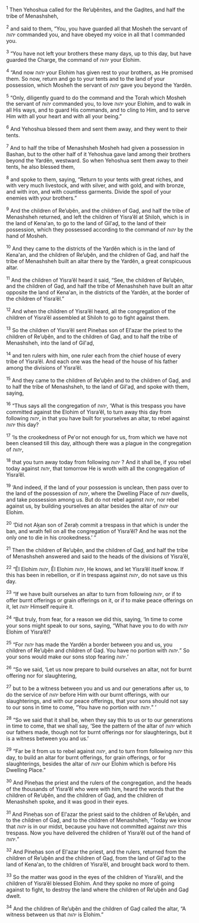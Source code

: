 <sup>1</sup> Then Yehoshua called for the Re’uḇĕnites, and the Gaḏites, and half the tribe of Menashsheh,

<sup>2</sup> and said to them, “You, you have guarded all that Mosheh the servant of יהוה commanded you, and have obeyed my voice in all that I commanded you.

<sup>3</sup> “You have not left your brothers these many days, up to this day, but have guarded the Charge, the command of יהוה your Elohim.

<sup>4</sup> “And now יהוה your Elohim has given rest to your brothers, as He promised them. So now, return and go to your tents and to the land of your possession, which Mosheh the servant of יהוה gave you beyond the Yardĕn.

<sup>5</sup> “Only, diligently guard to do the command and the Torah which Mosheh the servant of יהוה commanded you, to love יהוה your Elohim, and to walk in all His ways, and to guard His commands, and to cling to Him, and to serve Him with all your heart and with all your being.”

<sup>6</sup> And Yehoshua blessed them and sent them away, and they went to their tents.

<sup>7</sup> And to half the tribe of Menashsheh Mosheh had given a possession in Bashan, but to the other half of it Yehoshua gave land among their brothers beyond the Yardĕn, westward. So when Yehoshua sent them away to their tents, he also blessed them,

<sup>8</sup> and spoke to them, saying, “Return to your tents with great riches, and with very much livestock, and with silver, and with gold, and with bronze, and with iron, and with countless garments. Divide the spoil of your enemies with your brothers.”

<sup>9</sup> And the children of Re’uḇĕn, and the children of Gaḏ, and half the tribe of Menashsheh returned, and left the children of Yisra’ĕl at Shiloh, which is in the land of Kena‛an, to go to the land of Gil‛aḏ, to the land of their possession, which they possessed according to the command of יהוה by the hand of Mosheh.

<sup>10</sup> And they came to the districts of the Yardĕn which is in the land of Kena‛an, and the children of Re’uḇĕn, and the children of Gaḏ, and half the tribe of Menashsheh built an altar there by the Yardĕn, a great conspicuous altar.

<sup>11</sup> And the children of Yisra’ĕl heard it said, “See, the children of Re’uḇĕn, and the children of Gaḏ, and half the tribe of Menashsheh have built an altar opposite the land of Kena‛an, in the districts of the Yardĕn, at the border of the children of Yisra’ĕl.”

<sup>12</sup> And when the children of Yisra’ĕl heard, all the congregation of the children of Yisra’ĕl assembled at Shiloh to go to fight against them.

<sup>13</sup> So the children of Yisra’ĕl sent Pineḥas son of El‛azar the priest to the children of Re’uḇĕn, and to the children of Gaḏ, and to half the tribe of Menashsheh, into the land of Gil‛aḏ,

<sup>14</sup> and ten rulers with him, one ruler each from the chief house of every tribe of Yisra’ĕl. And each one was the head of the house of his father among the divisions of Yisra’ĕl.

<sup>15</sup> And they came to the children of Re’uḇĕn and to the children of Gaḏ, and to half the tribe of Menashsheh, to the land of Gil‛aḏ, and spoke with them, saying,

<sup>16</sup> “Thus says all the congregation of יהוה, ‘What is this trespass you have committed against the Elohim of Yisra’ĕl, to turn away this day from following יהוה, in that you have built for yourselves an altar, to rebel against יהוה this day?

<sup>17</sup> ‘Is the crookedness of Pe‛or not enough for us, from which we have not been cleansed till this day, although there was a plague in the congregation of יהוה,

<sup>18</sup> that you turn away today from following יהוה ? And it shall be, if you rebel today against יהוה, that tomorrow He is wroth with all the congregation of Yisra’ĕl.

<sup>19</sup> ‘And indeed, if the land of your possession is unclean, then pass over to the land of the possession of יהוה, where the Dwelling Place of יהוה dwells, and take possession among us. But do not rebel against יהוה, nor rebel against us, by building yourselves an altar besides the altar of יהוה our Elohim.

<sup>20</sup> ‘Did not Aḵan son of Zeraḥ commit a trespass in that which is under the ban, and wrath fell on all the congregation of Yisra’ĕl? And he was not the only one to die in his crookedness.’ ”

<sup>21</sup> Then the children of Re’uḇĕn, and the children of Gaḏ, and half the tribe of Menashsheh answered and said to the heads of the divisions of Yisra’ĕl,

<sup>22</sup> “Ĕl Elohim יהוה, Ĕl Elohim יהוה, He knows, and let Yisra’ĕl itself know. If this has been in rebellion, or if in trespass against יהוה, do not save us this day.

<sup>23</sup> “If we have built ourselves an altar to turn from following יהוה, or if to offer burnt offerings or grain offerings on it, or if to make peace offerings on it, let יהוה Himself require it.

<sup>24</sup> “But truly, from fear, for a reason we did this, saying, ‘In time to come your sons might speak to our sons, saying, “What have you to do with יהוה Elohim of Yisra’ĕl?

<sup>25</sup> “For יהוה has made the Yardĕn a border between you and us, you children of Re’uḇĕn and children of Gaḏ. You have no portion with יהוה.” So your sons would make our sons stop fearing יהוה.’

<sup>26</sup> “So we said, ‘Let us now prepare to build ourselves an altar, not for burnt offering nor for slaughtering,

<sup>27</sup> but to be a witness between you and us and our generations after us, to do the service of יהוה before Him with our burnt offerings, with our slaughterings, and with our peace offerings, that your sons should not say to our sons in time to come, “You have no portion with יהוה.” ’

<sup>28</sup> “So we said that it shall be, when they say this to us or to our generations in time to come, that we shall say, ‘See the pattern of the altar of יהוה which our fathers made, though not for burnt offerings nor for slaughterings, but it is a witness between you and us.’

<sup>29</sup> “Far be it from us to rebel against יהוה, and to turn from following יהוה this day, to build an altar for burnt offerings, for grain offerings, or for slaughterings, besides the altar of יהוה our Elohim which is before His Dwelling Place.”

<sup>30</sup> And Pineḥas the priest and the rulers of the congregation, and the heads of the thousands of Yisra’ĕl who were with him, heard the words that the children of Re’uḇĕn, and the children of Gaḏ, and the children of Menashsheh spoke, and it was good in their eyes.

<sup>31</sup> And Pineḥas son of El‛azar the priest said to the children of Re’uḇĕn, and to the children of Gaḏ, and to the children of Menashsheh, “Today we know that יהוה is in our midst, because you have not committed against יהוה this trespass. Now you have delivered the children of Yisra’ĕl out of the hand of יהוה.”

<sup>32</sup> And Pineḥas son of El‛azar the priest, and the rulers, returned from the children of Re’uḇĕn and the children of Gaḏ, from the land of Gil‛aḏ to the land of Kena‛an, to the children of Yisra’ĕl, and brought back word to them.

<sup>33</sup> So the matter was good in the eyes of the children of Yisra’ĕl, and the children of Yisra’ĕl blessed Elohim. And they spoke no more of going against to fight, to destroy the land where the children of Re’uḇĕn and Gaḏ dwelt.

<sup>34</sup> And the children of Re’uḇĕn and the children of Gaḏ called the altar, “A witness between us that יהוה is Elohim.”

